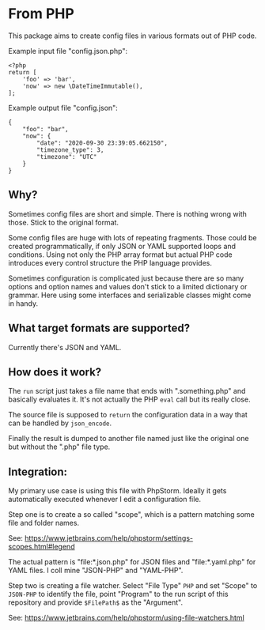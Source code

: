 From PHP
========

This package aims to create config files in various formats out
of PHP code.

Example input file "config.json.php":

```
<?php
return [
    'foo' => 'bar',
    'now' => new \DateTimeImmutable(),
];
```

Example output file "config.json":

```
{
    "foo": "bar",
    "now": {
        "date": "2020-09-30 23:39:05.662150",
        "timezone_type": 3,
        "timezone": "UTC"
    }
}
```

Why?
----

Sometimes config files are short and simple. There is nothing
wrong with those. Stick to the original format.

Some config files are huge with lots of repeating fragments.
Those could be created programmatically, if only JSON or YAML
supported loops and conditions. Using not only the PHP array
format but actual PHP code introduces every control structure
the PHP language provides.

Sometimes configuration is complicated just because there are
so many options and option names and values don't stick to a
limited dictionary or grammar. Here using some interfaces and
serializable classes might come in handy.

What target formats are supported?
----------------------------------

Currently there's JSON and YAML.

How does it work?
-----------------

The `run` script just takes a file name that ends with
".something.php" and basically evaluates it. It's not actually
the PHP `eval` call but its really close.

The source file is supposed to `return` the configuration data
in a way that can be handled by `json_encode`.

Finally the result is dumped to another file named just like
the original one but without the ".php" file type.

Integration:
------------

My primary use case is using this file with PhpStorm. Ideally
it gets automatically executed whenever I edit a configuration
file.

Step one is to create a so called "scope", which is a pattern
matching some file and folder names.

See: https://www.jetbrains.com/help/phpstorm/settings-scopes.html#legend

The actual pattern is "file:\*.json.php" for JSON files and
"file:\*.yaml.php" for YAML files. I coll mine "JSON-PHP" and
"YAML-PHP".

Step two is creating a file watcher. Select "File Type" `PHP`
and set "Scope" to `JSON-PHP` to identify the file, point
"Program" to the run script of this repository and provide
`$FilePath$` as the "Argument".

See: https://www.jetbrains.com/help/phpstorm/using-file-watchers.html
